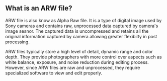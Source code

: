 ## What is an ARW file?

ARW file is also know as Alpha Raw file. It is a type of digital image used by Sony cameras and contains raw, unprocessed data captured by camera's image sesnor. The captured data is uncompressed and retains all the original information captured by camera allowing greater flexibilty in post processing.

ARW files typically store a high level of detail, dynamic range and color depth. They provide photographers with more control over aspects such as white balance, exposure, and noise reduction during editing process. However, since ARW files are raw and unprocessed, they require specialized software to view and edit properly.
